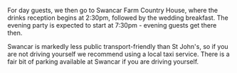 For day guests, we then go to Swancar Farm Country House, where the drinks reception begins at 2:30pm, followed by the wedding breakfast.
The evening party is expected to start at 7:30pm - evening guests get there then.

Swancar is markedly less public transport-friendly than St John's, so if you are not driving yourself we recommend using a local taxi service.
There is a fair bit of parking available at Swancar if you are driving yourself.
